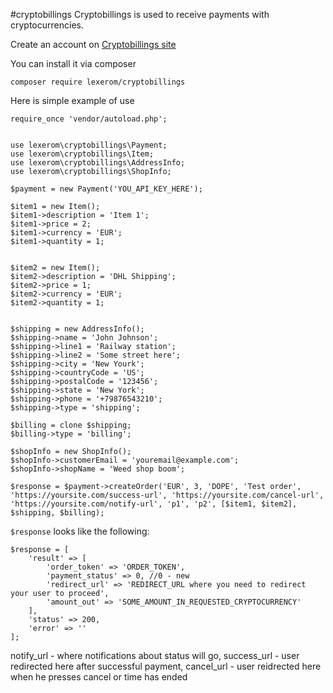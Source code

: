 #cryptobillings
Cryptobillings is used to receive payments with cryptocurrencies.

Create an account on [Cryptobillings site](https://cryptobillings.com/)

You can install it via composer
```
composer require lexerom/cryptobillings
```

Here is simple example of use
```
require_once 'vendor/autoload.php';


use lexerom\cryptobillings\Payment;
use lexerom\cryptobillings\Item;
use lexerom\cryptobillings\AddressInfo;
use lexerom\cryptobillings\ShopInfo;

$payment = new Payment('YOU_API_KEY_HERE');

$item1 = new Item();
$item1->description = 'Item 1';
$item1->price = 2;
$item1->currency = 'EUR';
$item1->quantity = 1;


$item2 = new Item();
$item2->description = 'DHL Shipping';
$item2->price = 1;
$item2->currency = 'EUR';
$item2->quantity = 1;


$shipping = new AddressInfo();
$shipping->name = 'John Johnson';
$shipping->line1 = 'Railway station';
$shipping->line2 = 'Some street here';
$shipping->city = 'New Yourk';
$shipping->countryCode = 'US';
$shipping->postalCode = '123456';
$shipping->state = 'New York';
$shipping->phone = '+79876543210';
$shipping->type = 'shipping';

$billing = clone $shipping;
$billing->type = 'billing';

$shopInfo = new ShopInfo();
$shopInfo->customerEmail = 'youremail@example.com';
$shopInfo->shopName = 'Weed shop boom';

$response = $payment->createOrder('EUR', 3, 'DOPE', 'Test order', 'https://yoursite.com/success-url', 'https://yoursite.com/cancel-url', 'https://yoursite.com/notify-url', 'p1', 'p2', [$item1, $item2], $shipping, $billing);
```

`$response` looks like the following:
```
$response = [
    'result' => [
        'order_token' => 'ORDER_TOKEN',
        'payment_status' => 0, //0 - new
        'redirect_url' => 'REDIRECT_URL where you need to redirect your user to proceed',
        'amount_out' => 'SOME_AMOUNT_IN_REQUESTED_CRYPTOCURRENCY'                 
    ],
    'status' => 200,
    'error' => ''
];
```

notify_url - where notifications about status will go, success_url - user redirected here after successful payment, cancel_url - user reidrected here when he presses cancel or time has ended
